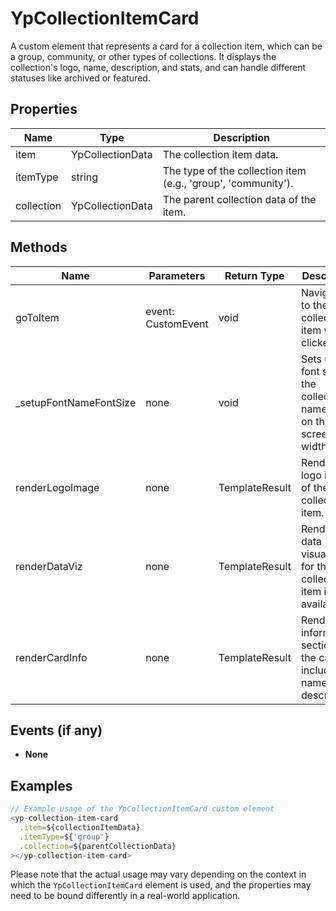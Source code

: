 # YpCollectionItemCard

A custom element that represents a card for a collection item, which can be a group, community, or other types of collections. It displays the collection's logo, name, description, and stats, and can handle different statuses like archived or featured.

## Properties

| Name        | Type                  | Description                                                                 |
|-------------|-----------------------|-----------------------------------------------------------------------------|
| item        | YpCollectionData      | The collection item data.                                                   |
| itemType    | string                | The type of the collection item (e.g., 'group', 'community').               |
| collection  | YpCollectionData      | The parent collection data of the item.                                     |

## Methods

| Name            | Parameters           | Return Type | Description                                                                 |
|-----------------|----------------------|-------------|-----------------------------------------------------------------------------|
| goToItem        | event: CustomEvent   | void        | Navigates to the collection item when clicked.                              |
| _setupFontNameFontSize | none             | void        | Sets up the font size for the collection name based on the screen width.    |
| renderLogoImage | none                 | TemplateResult | Renders the logo image of the collection item.                             |
| renderDataViz   | none                 | TemplateResult | Renders the data visualization for the collection item if available.       |
| renderCardInfo  | none                 | TemplateResult | Renders the information section of the card including name and description.|

## Events (if any)

- **None**

## Examples

```typescript
// Example usage of the YpCollectionItemCard custom element
<yp-collection-item-card
  .item=${collectionItemData}
  .itemType=${'group'}
  .collection=${parentCollectionData}
></yp-collection-item-card>
```

Please note that the actual usage may vary depending on the context in which the `YpCollectionItemCard` element is used, and the properties may need to be bound differently in a real-world application.